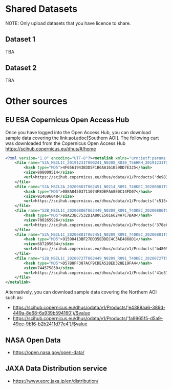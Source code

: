 # Shared Datasets

NOTE: Only upload datasets that you have licence to share.

## Dataset 1

TBA

## Dataset 2

TBA

# Other sources

## EU ESA Copernicus Open Access Hub

Once you have logged into the Open Access Hub, you can download sample data covering the link:aoi.adoc[Southern AOI]. The following cart was downloaded from the Copernicus Open Access Hub https://scihub.copernicus.eu/dhus/#/home

```xml
<?xml version="1.0" encoding="UTF-8"?><metalink xmlns="urn:ietf:params:xml:ns:metalink">
    <file name="S2A_MSIL1C_20191231T000241_N0208_R030_T56HKH_20191231T011833.zip">
        <hash type="MD5">4F6561943B3D5F1B6AA161B59DD7E325</hash>
        <size>808009514</size>
        <url>https://scihub.copernicus.eu/dhus/odata/v1/Products('de983a17-3173-40b4-a273-da2f0cd7b83d')/$value</url>
    </file>
    <file name="S2A_MSIL2A_20200801T062451_N0214_R091_T40KEC_20200801T092315.zip">
        <hash type="MD5">08EA84503711074F8DEFAA8E0C14FD07</hash>
        <size>914696048</size>
        <url>https://scihub.copernicus.eu/dhus/odata/v1/Products('c515c609-26bb-43be-ac49-31c94698db29')/$value</url>
    </file>
    <file name="S2B_MSIL1C_20200806T062449_N0209_R091_T40KEC_20200806T084627.zip">
        <hash type="MD5">09A23BC7532D1A80CE5016624A7C7BA0</hash>
        <size>700265926</size>
        <url>https://scihub.copernicus.eu/dhus/odata/v1/Products('378e61d1-1420-4bd4-9053-c6536a92d192')/$value</url>
    </file>
    <file name="S2A_MSIL1C_20200801T062451_N0209_R091_T40KEC_20200801T085936.zip">
        <hash type="MD5">9159041DBF27DD35EDDEC4C3AE4868D1</hash>
        <size>687205634</size>
        <url>https://scihub.copernicus.eu/dhus/odata/v1/Products('b4805d44-0a55-4799-a619-483d7cfef600')/$value</url>
    </file>
    <file name="S2B_MSIL1C_20200727T062449_N0209_R091_T40KEC_20200727T094443.zip">
        <hash type="MD5">D57B8FF387ACF9CDEA528ED328E19FA4</hash>
        <size>744575858</size>
        <url>https://scihub.copernicus.eu/dhus/odata/v1/Products('41e37875-1937-41cc-b357-2426ebaad851')/$value</url>
    </file>
</metalink>
```

Alternatively, you can download sample data covering the Northern AOI such as:
* https://scihub.copernicus.eu/dhus/odata/v1/Products('e4388aa6-389d-449a-8e68-6a939b594160')/$value
* https://scihub.copernicus.eu/dhus/odata/v1/Products('fa9965f5-d5a9-49ee-9b16-b2b2411d77e4')/$value

## NASA Open Data

* https://open.nasa.gov/open-data/

## JAXA Data Distribution service

* https://www.eorc.jaxa.jp/en/distribution/
